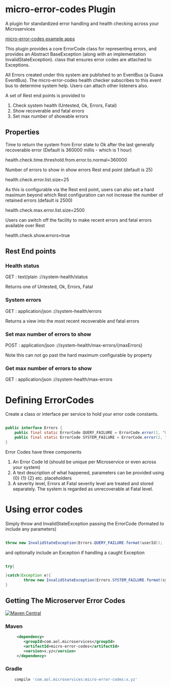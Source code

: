 # micro-error-codes Plugin

A plugin for standardized error handling and health checking across your Microservices

[micro-error-codes example apps](https://github.com/aol/micro-server/tree/master/micro-error-codes/src/test/java/app)

This plugin provides a core ErrorCode class for representing errors, and provides an Abstract BaseException (along with an implementation InvalidStateException). class that ensures error codes are attached to Exceptions.

All Errors created under this system are published to an EventBus (a Guava EventBus). The micro-error-codes health checker subscribes to this event bus to determine system help. Users can attach other listeners also.

A set of Rest end points is provided to 

1. Check system health (Untested, Ok, Errors, Fatal)
2. Show recoverable and fatal errors
3. Set max number of showable errors

## Properties

Time to return the system from Error state to Ok after the last generally recoverable error (Default is 360000 millis - which is 1 hour)

health.check.time.threshold.from.error.to.normal=360000

Number of errors to show in show errors Rest end point (default is 25)

health.check.error.list.size=25

As this is configurable via the Rest end point, users can also set a hard maximum beyond which Rest configuration can not increase the number of retained errors (default is 2500)

health.check.max.error.list.size=2500

Users can switch off the facility to make recent errors and fatal errors available over Rest

health.check.show.errors=true

## Rest End points

### Health status 

GET : text/plain
<hostname>:<port>/<context>/system-health/status

Returns one of Untested, Ok, Errors, Fatal


### System errors 

GET : application/json
<hostname>:<port>/<context>/system-health/errors

Returns a view into the most recent recoverable and fatal errors

### Set max number of errors to show 

POST : application/json
<hostname>:<port>/<context>/system-health/max-errors/{maxErrors}

Note this can not go past the hard maximum configurable by property

### Get max number of errors to show 

GET : application/json
<hostname>:<port>/<context>/system-health/max-errors


# Defining ErrorCodes

Create a class or interface per service to hold your error code constants.

```java

public interface Errors {
    public final static ErrorCode QUERY_FAILURE = ErrorCode.error(1, "User {0} missing", Severity.CRITICAL);
    public final static ErrorCode SYSTEM_FAILURE = ErrorCode.error(2, "data {0} mismatch, corruption likely", Severity.FATAL);
}

```

Error Codes have three components

1. An Error Code Id (should be unique per Microservice or even across your system)
2. A text description of what happened, parameters can be provided using {0} {1} {2} etc. placeholders
3. A severity level, Errors at Fatal severity level are treated and stored separately. The system is regarded as unrecoverable at Fatal level.

# Using error codes

Simply throw and InvalidStateException passing the ErrorCode (formated to include any parameters) 

```java

throw new InvalidStateException(Errors.QUERY_FAILURE.format(userId));

```

and optionally include an Exception if handling a caught Exception
```java

try{

}catch(Exception e){
        throw new InvalidStateException(Errors.SYSTEM_FAILURE.format(systemRecord),e);
}
```

## Getting The Microserver Error Codes

[![Maven Central](https://maven-badges.herokuapp.com/maven-central/com.aol.microservices/micro-error-codes/badge.svg)](https://maven-badges.herokuapp.com/maven-central/com.aol.microservices/micro-error-codes)

### Maven 
```xml
     <dependency>
        <groupId>com.aol.microservices</groupId>  
        <artifactId>micro-error-codes</artifactId>
        <version>x.yz</version>
     </dependency>
```
### Gradle
```groovy
    compile 'com.aol.microservices:micro-error-codes:x.yz'
 ```
